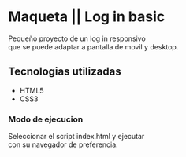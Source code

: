 
# Maqueta || Log in basic

<p>
 Pequeño proyecto de un log in responsivo<br>
 que se puede adaptar a pantalla de movil y desktop. 
</p>

<h2>Tecnologias utilizadas</h2>
<ul>
    <li>HTML5</li>
    <li>CSS3</li>
</ul>

<h3>Modo de ejecucion</h3>
<p>
    Seleccionar el script index.html y ejecutar<br> con su navegador de preferencia.
</p>